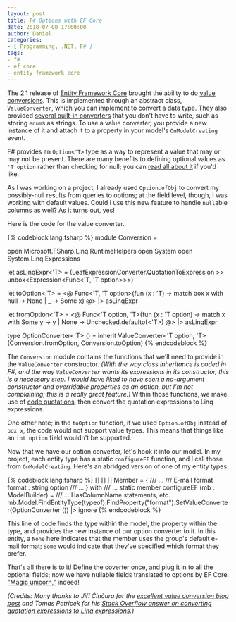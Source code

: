 ```yaml
---
layout: post
title: F# Options with EF Core
date: 2018-07-08 17:00:00
author: Daniel
categories:
- [ Programming, .NET, F# ]
tags:
- f#
- ef core
- entity framework core
---
```

The 2.1 release of [Entity Framework Core][efcore] brought the ability to do [value conversions][vc]. This is implemented through an abstract class, `ValueConverter`, which you can implement to convert a data type. They also provided [several built-in converters][bic] that you don't have to write, such as storing `enum`s as strings. To use a value converter, you provide a new instance of it and attach it to a property in your model's `OnModelCreating` event.

F# provides an `Option<'T>` type as a way to represent a value that may or may not be present. There are many benefits to defining optional values as `'T option` rather than checking for null; you can [read all about it][opt] if you'd like.

As I was working on a project, I already used `Option.ofObj` to convert my possibly-null results from queries to options; at the field level, though, I was working with default values. Could I use this new feature to handle `null`able columns as well? As it turns out, yes!

Here is the code for the value converter.

{% codeblock lang:fsharp %}
module Conversion =
  
  open Microsoft.FSharp.Linq.RuntimeHelpers
  open System
  open System.Linq.Expressions

  let asLinqExpr<'T> = (LeafExpressionConverter.QuotationToExpression >> unbox<Expression<Func<'T, 'T option>>>)

  let toOption<'T> =
    <@ Func<'T, 'T option>(fun (x : 'T) -> match box x with null -> None | _ -> Some x) @>
    |> asLinqExpr
  
  let fromOption<'T> =
    <@ Func<'T option, 'T>(fun (x : 'T option) -> match x with Some y -> y | None -> Unchecked.defaultof<'T>) @>
    |> asLinqExpr

type OptionConverter<'T> () =
  inherit ValueConverter<'T option, 'T> (Conversion.fromOption, Conversion.toOption)
{% endcodeblock %}

The `Conversion` module contains the functions that we'll need to provide in the `ValueConverter` constructor. _(With the way class inheritance is coded in F#, and the way `ValueConverter` wants its expressions in its constructor, this is a necessary step. I would have liked to have seen a no-argument constructor and overridable properties as an option, but I'm not complaining; this is a really great feature.)_ Within those functions, we make use of [code quotations][quot], then convert the quotation expressions to Linq expressions.

One other note; in the `toOption` function, if we used `Option.ofObj` instead of `box x`, the code would not support value types. This means that things like an `int option` field wouldn't be supported.

Now that we have our option converter, let's hook it into our model. In my project, each entity type has a static `configureEF` function, and I call those from `OnModelCreating`. Here's an abridged version of one of my entity types:

{% codeblock lang:fsharp %}
  [<CLIMutable>]
  [<NoEquality>]
  [<NoComparison>]
  Member =
  { /// ...
    /// E-mail format
    format : string option
    /// ...
    }
  with
    /// ...
    static member configureEF (mb : ModelBuilder) =
      /// ... HasColumnName statements, etc.
      mb.Model.FindEntityType(typeof<Member>).FindProperty("format").SetValueConverter(OptionConverter<string> ())
      |> ignore
{% endcodeblock %}

This line of code finds the type within the model, the property within the type, and provides the new instance of our option converter to it. In this entity, a `None` here indicates that the member uses the group's default e-mail format; `Some` would indicate that they've specified which format they prefer.

That's all there is to it! Define the coverter once, and plug it in to all the optional fields; now we have nullable fields translated to options by EF Core. ["Magic unicorn,"][mu] indeed!

_(Credits: Many thanks to Jiří Činčura for the [excellent value conversion blog post][vcblog] and Tomas Petricek for his [Stack Overflow answer on converting quotation expressions to Linq expressions][so].)_

[efcore]: https://docs.microsoft.com/en-us/ef/core/
[vc]: https://docs.microsoft.com/en-us/ef/core/modeling/value-conversions
[bic]: https://docs.microsoft.com/en-us/ef/core/modeling/value-conversions#built-in-converters
[opt]: https://docs.microsoft.com/en-us/dotnet/fsharp/language-reference/options
[quot]: https://docs.microsoft.com/en-us/dotnet/fsharp/language-reference/code-quotations
[mu]: https://twitter.com/efmagicunicorns
[vcblog]: https://www.tabsoverspaces.com/233708-using-value-converter-for-custom-encryption-of-field-on-entity-framework-core-2-1
[so]: https://stackoverflow.com/a/23146624
